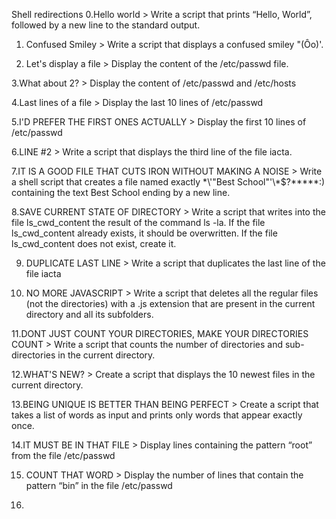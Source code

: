 Shell redirections
0.Hello world > Write a script that prints “Hello, World”, followed by a new line to the standard output.

1. Confused Smiley > Write a script that displays a confused smiley "(Ôo)'.

2. Let's display a file > Display the content of the /etc/passwd file.

3.What about 2? > Display the content of /etc/passwd and /etc/hosts

4.Last lines of a file > Display the last 10 lines of /etc/passwd

5.I'D PREFER THE FIRST ONES ACTUALLY > Display the first 10 lines of /etc/passwd

6.LINE #2 > Write a script that displays the third line of the file iacta.

7.IT IS A GOOD FILE THAT CUTS IRON WITHOUT MAKING A NOISE > Write a shell script that creates a file named exactly \*\\'"Best School"\'\\*$\?\*\*\*\*\*:) containing the text Best School ending by a new line.

8.SAVE CURRENT STATE OF DIRECTORY > Write a script that writes into the file ls_cwd_content the result of the command ls -la. If the file ls_cwd_content already exists, it should be overwritten. If the file ls_cwd_content does not exist, create it.

9. DUPLICATE LAST LINE > Write a script that duplicates the last line of the file iacta

10. NO MORE JAVASCRIPT > Write a script that deletes all the regular files (not the directories) with a .js extension that are present in the current directory and all its subfolders.

11.DONT JUST COUNT YOUR DIRECTORIES, MAKE YOUR DIRECTORIES COUNT > Write a script that counts the number of directories and sub-directories in the current directory.

12.WHAT'S NEW? > Create a script that displays the 10 newest files in the current directory.


13.BEING UNIQUE IS BETTER THAN BEING PERFECT > Create a script that takes a list of words as input and prints only words that appear exactly once.


14.IT MUST BE IN THAT FILE > Display lines containing the pattern “root” from the file /etc/passwd


15. COUNT THAT WORD > Display the number of lines that contain the pattern “bin” in the file /etc/passwd


16. 





























 
